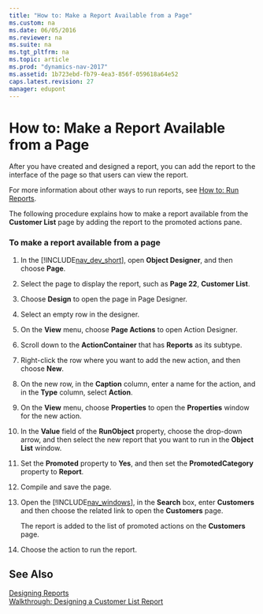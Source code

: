 ```yaml
---
title: "How to: Make a Report Available from a Page"
ms.custom: na
ms.date: 06/05/2016
ms.reviewer: na
ms.suite: na
ms.tgt_pltfrm: na
ms.topic: article
ms.prod: "dynamics-nav-2017"
ms.assetid: 1b723ebd-fb79-4ea3-856f-059618a64e52
caps.latest.revision: 27
manager: edupont
---
```

# How to: Make a Report Available from a Page
After you have created and designed a report, you can add the report to the interface of the page so that users can view the report.  
  
 For more information about other ways to run reports, see [How to: Run Reports](How-to--Run-Reports.md).  
  
 The following procedure explains how to make a report available from the **Customer List** page by adding the report to the promoted actions pane.  
  
### To make a report available from a page  
  
1.  In the [!INCLUDE[nav_dev_short](includes/nav_dev_short_md.md)], open **Object Designer**, and then choose **Page**.  
  
2.  Select the page to display the report, such as **Page 22**, **Customer List**.  
  
3.  Choose **Design** to open the page in Page Designer.  
  
4.  Select an empty row in the designer.  
  
5.  On the **View** menu, choose **Page Actions** to open Action Designer.  
  
6.  Scroll down to the **ActionContainer** that has **Reports** as its subtype.  
  
7.  Right-click the row where you want to add the new action, and then choose **New**.  
  
8.  On the new row, in the **Caption** column, enter a name for the action, and in the **Type** column, select **Action**.  
  
9. On the **View** menu, choose **Properties** to open the **Properties** window for the new action.  
  
10. In the **Value** field of the **RunObject** property, choose the drop-down arrow, and then select the new report that you want to run in the **Object List** window.  
  
11. Set the **Promoted** property to **Yes**, and then set the **PromotedCategory** property to **Report**.  
  
12. Compile and save the page.  
  
13. Open the [!INCLUDE[nav_windows](includes/nav_windows_md.md)], in the **Search** box, enter **Customers** and then choose the related link to open the **Customers** page.  
  
     The report is added to the list of promoted actions on the **Customers** page.  
  
14. Choose the action to run the report.  
  
## See Also  
 [Designing Reports](Designing-Reports.md)   
 [Walkthrough: Designing a Customer List Report](Walkthrough--Designing-a-Customer-List-Report.md)